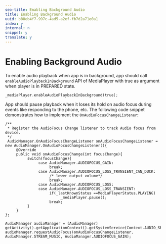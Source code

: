 ```yaml
---
seo-title: Enabling Background Audio
title: Enabling Background Audio
uuid: b88eb4f7-997c-4ad5-a2ef-fb7d2a71e0a1
index: y
internal: n
snippet: y
translate: y
---
```


# Enabling Background Audio

To enable audio playback when app is in background, app should call `enableAudioPlaybackInBackground` API of MediaPlayer with true as argument when player is in PREPARED state. 
```
_mediaPlayer.enableAudioPlaybackInBackground(true);
```


App should pause playback when it loses its hold on audio focus during events like responding to the phone, etc. The following code snippet demonstrates how to implement the `OnAudioFocusChangeListener`: 

```
/** 
 * Register the AudioFocus Change listener to track Audio focus from device. 
 */ 
 AudioManager.OnAudioFocusChangeListener onAudioFocusChangeListener = new AudioManager.OnAudioFocusChangeListener(){ 
     @Override 
     public void onAudioFocusChange(int focusChange){ 
          switch(focusChange){ 
               case AudioManager.AUDIOFOCUS_GAIN: 
                    break; 
               case AudioManager.AUDIOFOCUS_LOSS_TRANSIENT_CAN_DUCK: 
                    /* lower output volume*/ 
                    break; 
               case AudioManager.AUDIOFOCUS_LOSS: 
               case AudioManager.AUDIOFOCUS_LOSS_TRANSIENT: 
                    if(_lastKnownStatus ==MediaPlayerStatus.PLAYING) 
                         _mediaPlayer.pause(); 
                    break; 
          } 
     } 
}; 
 
AudioManager audioManager = (AudioManager) getActivity().getApplicationContext().getSystemService(Context.AUDIO_SERVICE); 
audioManager.requestAudioFocus(onAudioFocusChangeListener, AudioManager.STREAM_MUSIC, AudioManager.AUDIOFOCUS_GAIN);
```
